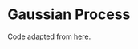 # Gaussian Process

Code adapted from [here](https://katbailey.github.io/post/gaussian-processes-for-dummies/).
